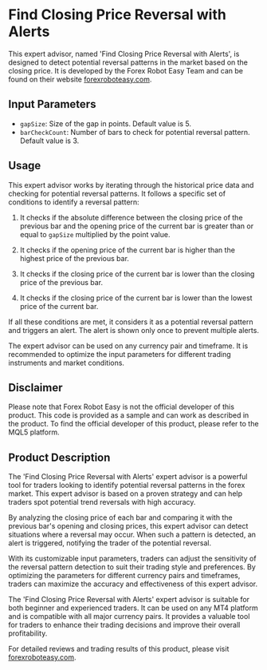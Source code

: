 # Find Closing Price Reversal with Alerts

This expert advisor, named 'Find Closing Price Reversal with Alerts', is designed to detect potential reversal patterns in the market based on the closing price. It is developed by the Forex Robot Easy Team and can be found on their website [forexroboteasy.com](https://forexroboteasy.com).

## Input Parameters

- `gapSize`: Size of the gap in points. Default value is 5.
- `barCheckCount`: Number of bars to check for potential reversal pattern. Default value is 3.

## Usage

This expert advisor works by iterating through the historical price data and checking for potential reversal patterns. It follows a specific set of conditions to identify a reversal pattern:

1. It checks if the absolute difference between the closing price of the previous bar and the opening price of the current bar is greater than or equal to `gapSize` multiplied by the point value.

2. It checks if the opening price of the current bar is higher than the highest price of the previous bar.

3. It checks if the closing price of the current bar is lower than the closing price of the previous bar.

4. It checks if the closing price of the current bar is lower than the lowest price of the current bar.

If all these conditions are met, it considers it as a potential reversal pattern and triggers an alert. The alert is shown only once to prevent multiple alerts.

The expert advisor can be used on any currency pair and timeframe. It is recommended to optimize the input parameters for different trading instruments and market conditions.

## Disclaimer

Please note that Forex Robot Easy is not the official developer of this product. This code is provided as a sample and can work as described in the product. To find the official developer of this product, please refer to the MQL5 platform.

## Product Description

The 'Find Closing Price Reversal with Alerts' expert advisor is a powerful tool for traders looking to identify potential reversal patterns in the forex market. This expert advisor is based on a proven strategy and can help traders spot potential trend reversals with high accuracy.

By analyzing the closing price of each bar and comparing it with the previous bar's opening and closing prices, this expert advisor can detect situations where a reversal may occur. When such a pattern is detected, an alert is triggered, notifying the trader of the potential reversal.

With its customizable input parameters, traders can adjust the sensitivity of the reversal pattern detection to suit their trading style and preferences. By optimizing the parameters for different currency pairs and timeframes, traders can maximize the accuracy and effectiveness of this expert advisor.

The 'Find Closing Price Reversal with Alerts' expert advisor is suitable for both beginner and experienced traders. It can be used on any MT4 platform and is compatible with all major currency pairs. It provides a valuable tool for traders to enhance their trading decisions and improve their overall profitability.

For detailed reviews and trading results of this product, please visit [forexroboteasy.com](https://forexroboteasy.com/forex-robot-review/review-find-closing-price-reversal-forex-software-for-traders/).
